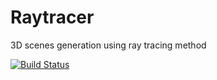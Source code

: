 # Raytracer
3D scenes generation using ray tracing method

[![Build Status](https://travis-ci.org/radx64/Raytracer.svg)](https://travis-ci.org/radx64/Raytracer)
